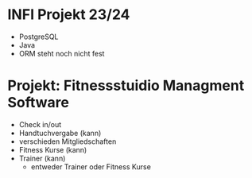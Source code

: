 # INFI Projekt 23/24

- PostgreSQL
- Java
- ORM steht noch nicht fest

# Projekt: Fitnessstuidio Managment Software
- Check in/out
- Handtuchvergabe (kann)
- verschieden Mitgliedschaften
- Fitness Kurse (kann)
- Trainer (kann)
  - entweder Trainer oder Fitness Kurse

